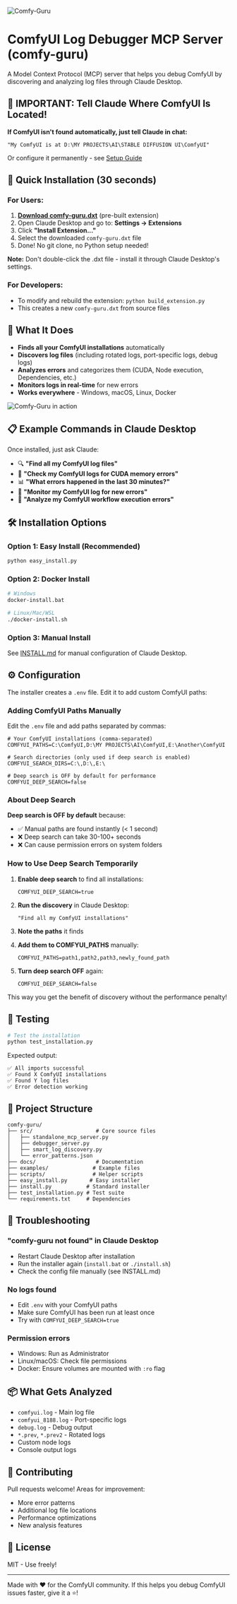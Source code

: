 ![Comfy-Guru](docs/Images/Comfy-Guru.png)

# ComfyUI Log Debugger MCP Server (comfy-guru)

A Model Context Protocol (MCP) server that helps you debug ComfyUI by discovering and analyzing log files through Claude Desktop.

## 🚨 IMPORTANT: Tell Claude Where ComfyUI Is Located!

**If ComfyUI isn't found automatically, just tell Claude in chat:**
```
"My ComfyUI is at D:\MY PROJECTS\AI\STABLE DIFFUSION UI\ComfyUI"
```

Or configure it permanently - see [Setup Guide](SETUP_GUIDE.md)

## 🚀 Quick Installation (30 seconds)

### For Users:
1. **[Download comfy-guru.dxt](https://github.com/endlessblink/comfy-guru/releases/latest/download/comfy-guru.dxt)** (pre-built extension)
2. Open Claude Desktop and go to: **Settings → Extensions**
3. Click **"Install Extension..."** 
4. Select the downloaded `comfy-guru.dxt` file
5. Done! No git clone, no Python setup needed!

**Note:** Don't double-click the .dxt file - install it through Claude Desktop's settings.

### For Developers:
- To modify and rebuild the extension: `python build_extension.py`
- This creates a new `comfy-guru.dxt` from source files

## 🎯 What It Does

- **Finds all your ComfyUI installations** automatically
- **Discovers log files** (including rotated logs, port-specific logs, debug logs)
- **Analyzes errors** and categorizes them (CUDA, Node execution, Dependencies, etc.)
- **Monitors logs in real-time** for new errors
- **Works everywhere** - Windows, macOS, Linux, Docker

![Comfy-Guru in action](docs/Images/comfy-guru-screen.png)

## 📋 Example Commands in Claude Desktop

Once installed, just ask Claude:

- 🔍 **"Find all my ComfyUI log files"**
- 🐛 **"Check my ComfyUI logs for CUDA memory errors"**
- 📊 **"What errors happened in the last 30 minutes?"**
- 👀 **"Monitor my ComfyUI log for new errors"**
- 🔧 **"Analyze my ComfyUI workflow execution errors"**

## 🛠️ Installation Options

### Option 1: Easy Install (Recommended)
```bash
python easy_install.py
```

### Option 2: Docker Install
```bash
# Windows
docker-install.bat

# Linux/Mac/WSL
./docker-install.sh
```

### Option 3: Manual Install
See [INSTALL.md](INSTALL.md) for manual configuration of Claude Desktop.

## ⚙️ Configuration

The installer creates a `.env` file. Edit it to add custom ComfyUI paths:

### Adding ComfyUI Paths Manually

Edit the `.env` file and add paths separated by commas:

```env
# Your ComfyUI installations (comma-separated)
COMFYUI_PATHS=C:\ComfyUI,D:\MY PROJECTS\AI\ComfyUI,E:\Another\ComfyUI

# Search directories (only used if deep search is enabled)
COMFYUI_SEARCH_DIRS=C:\,D:\,E:\

# Deep search is OFF by default for performance
COMFYUI_DEEP_SEARCH=false
```

### About Deep Search

**Deep search is OFF by default** because:
- ✅ Manual paths are found instantly (< 1 second)
- ❌ Deep search can take 30-100+ seconds
- ❌ Can cause permission errors on system folders

### How to Use Deep Search Temporarily

1. **Enable deep search** to find all installations:
   ```env
   COMFYUI_DEEP_SEARCH=true
   ```

2. **Run the discovery** in Claude Desktop:
   ```
   "Find all my ComfyUI installations"
   ```

3. **Note the paths** it finds

4. **Add them to COMFYUI_PATHS** manually:
   ```env
   COMFYUI_PATHS=path1,path2,path3,newly_found_path
   ```

5. **Turn deep search OFF** again:
   ```env
   COMFYUI_DEEP_SEARCH=false
   ```

This way you get the benefit of discovery without the performance penalty!

## 🧪 Testing

```bash
# Test the installation
python test_installation.py
```

Expected output:
```
✅ All imports successful
✅ Found X ComfyUI installations
✅ Found Y log files
✅ Error detection working
```

## 📁 Project Structure

```
comfy-guru/
├── src/                    # Core source files
│   ├── standalone_mcp_server.py
│   ├── debugger_server.py
│   ├── smart_log_discovery.py
│   └── error_patterns.json
├── docs/                   # Documentation
├── examples/              # Example files
├── scripts/               # Helper scripts
├── easy_install.py       # Easy installer
├── install.py           # Standard installer
├── test_installation.py # Test suite
└── requirements.txt     # Dependencies
```

## 🔧 Troubleshooting

### "comfy-guru not found" in Claude Desktop
- Restart Claude Desktop after installation
- Run the installer again (`install.bat` or `./install.sh`)
- Check the config file manually (see INSTALL.md)

### No logs found
- Edit `.env` with your ComfyUI paths
- Make sure ComfyUI has been run at least once
- Try with `COMFYUI_DEEP_SEARCH=true`

### Permission errors
- Windows: Run as Administrator
- Linux/macOS: Check file permissions
- Docker: Ensure volumes are mounted with `:ro` flag

## 📦 What Gets Analyzed

- `comfyui.log` - Main log file
- `comfyui_8188.log` - Port-specific logs
- `debug.log` - Debug output
- `*.prev`, `*.prev2` - Rotated logs
- Custom node logs
- Console output logs

## 🤝 Contributing

Pull requests welcome! Areas for improvement:
- More error patterns
- Additional log file locations
- Performance optimizations
- New analysis features

## 📄 License

MIT - Use freely!

---

Made with ❤️ for the ComfyUI community. If this helps you debug ComfyUI issues faster, give it a ⭐!